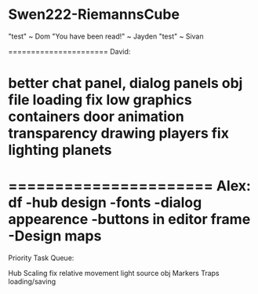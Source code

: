 Swen222-RiemannsCube
====================

"test" ~ Dom
"You have been read!" ~ Jayden
"test" ~ Sivan


======================
David:

better chat panel, dialog panels
obj file loading
fix low graphics
containers
door animation
transparency drawing
players fix
lighting
planets
======================

======================
Alex:
 df
-hub design
-fonts
-dialog appearence
-buttons in editor frame
-Design maps
=======================

Priority Task Queue:

Hub
Scaling
fix relative movement
light source obj
Markers
Traps
loading/saving

